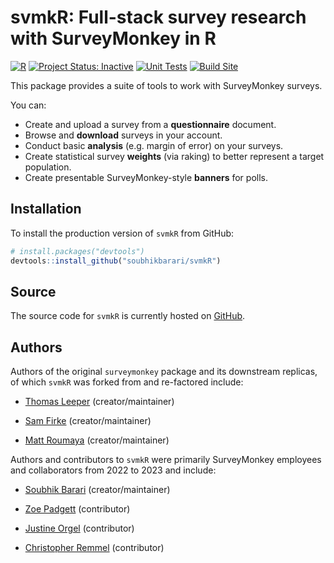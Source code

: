 # svmkR: Full-stack survey research with SurveyMonkey in R

[![R](https://img.shields.io/badge/R-4.0+-blue)](https://img.shields.io/badge/R-4.0+-blue)
[![Project Status: Inactive](https://www.repostatus.org/badges/latest/inactive.svg)](https://www.repostatus.org/#inactive)
[![Unit Tests](https://github.com/soubhikbarari/svmkR/actions/workflows/test-coverage.yaml/badge.svg)](https://github.com/soubhikbarari/svmkR/actions/workflows/test-coverage.yaml/badge.svg)
[![Build Site](https://github.com/soubhikbarari/svmkR/actions/workflows/pkgdown.yaml/badge.svg)](https://github.com/soubhikbarari/svmkR/actions/workflows/pkgdown.yaml)

This package provides a suite of tools to work with SurveyMonkey surveys.

You can:

* Create and upload a survey from a **questionnaire** document.
* Browse and **download** surveys in your account.
* Conduct basic **analysis** (e.g. margin of error) on your surveys.
* Create statistical survey **weights** (via raking) to better represent a target population.
* Create presentable SurveyMonkey-style **banners** for polls.

## Installation

To install the production version of `svmkR` from GitHub:

``` r
# install.packages("devtools")
devtools::install_github("soubhikbarari/svmkR")
```

## Source

The source code for `svmkR` is currently hosted on [GitHub](https://github.com/soubhikbarari/svmkR).

## Authors

Authors of the original `surveymonkey` package and its downstream replicas, of which `svmkR` was forked from and re-factored include:

* [Thomas Leeper](https://github.com/leeper) (creator/maintainer)

* [Sam Firke](https://github.com/sfirke) (creator/maintainer)

* [Matt Roumaya](https://github.com/mattroumaya) (creator/maintainer)

Authors and contributors to `svmkR` were primarily SurveyMonkey employees and collaborators from 2022 to 2023 and include:

* [Soubhik Barari](https://github.com/soubhikbarari) (creator/maintainer)

* [Zoe Padgett](https://github.com/znpadgett) (contributor)

* [Justine Orgel](https://github.com/jorgelsurveys) (contributor)

* [Christopher Remmel](https://github.com/calremmel) (contributor)


